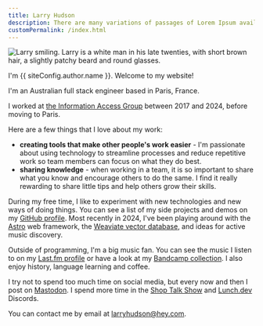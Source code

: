 ```yaml
---
title: Larry Hudson
description: There are many variations of passages of Lorem Ipsum available.
customPermalink: /index.html
---
```


<img src="/images/Larry_366.jpg" alt="Larry smiling. Larry is a white man in his
late twenties, with short brown hair, a slightly patchy beard and round glasses." class="myphoto" />

I'm {{ siteConfig.author.name }}. Welcome to my website!

I'm an Australian full stack engineer based in Paris, France.

I worked at [the Information Access Group](https://www.informationaccessgroup.com/) between 2017 and 2024, before moving to
Paris.

Here are a few things that I love about my work:
- **creating tools that make other people's work easier** - I'm passionate about using technology to streamline processes and reduce repetitive work so team members can focus on what they do best.
- **sharing knowledge** - when working in a team, it is so important to share what you know and encourage others to do the same. I find it really rewarding to share little tips and help others grow their skills.

During my free time, I like to experiment with new technologies and new ways of
doing things. You can see a list of my side projects and demos on my [GitHub
profile](https://github.com/larryhudson). Most recently in 2024, I've been playing around with the [Astro](https://astro.build/) web framework, the [Weaviate vector database](https://weaviate.io/), and ideas for active music discovery.

Outside of programming, I'm a big music fan. You can see the music I listen to
on my [Last.fm profile](https://last.fm/user/harryludson) or have a look at my [Bandcamp collection](https://bandcamp.com/harryludson). I also enjoy history, language learning and coffee.

I try not to spend too much time on social media, but every now and then I post
on [Mastodon](https://indieweb.social/@larryhudson). I spend more time in the
[Shop Talk Show](https://shoptalkshow.com/) and [Lunch.dev](https://www.lunch.dev/) Discords.

You can contact me by email at
[larryhudson@hey.com](mailto:larryhudson@hey.com).
